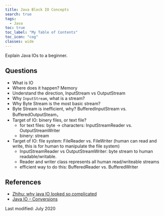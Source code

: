 ```yaml
---
title: Java Block IO Concepts
search: true
tags: 
  - Java
toc: true
toc_label: "My Table of Contents"
toc_icon: "cog"
classes: wide
---
```


Explain Java IOs to a beginner.

## Questions

- What is IO
- Where does it happen? Memory
- Understand the direction, InputStream vs OutputStream
- Why `InputStream`, what is a stream?
- Why Byte Stream is the most basic stream?
- Byte Stream is inefficient, why? BufferedInputStream vs. BufferedOutputSteam，
- Target of IO: binery files, or text file?
  - for text files: byte -> characters: InputStreamReader vs. OutputStreamWriter
  - binery: stream
- Target of IO: file system: FileReader vs. FileWriter (human can read and write, this is for human to manipulate the file system)
  - InputStreamReader vs OutputStreamWriter: byte stream to human readable/writable.
  - Reader and writer class represents all human read/writeable streams
  - efficient way to do this: BufferedReader vs. BufferedWriter

## References

- [Zhihu: why java IO looked so complicated](https://www.zhihu.com/question/67535292/answer/1248887503)
- [Java IO – Conversions](https://www.baeldung.com/java-io-conversions)

Last modified: July 2020
